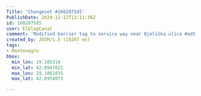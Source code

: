 ```yaml
---
Title: 'Changeset #160207585'
PublishDate: 2024-12-12T13:11:36Z
id: 160207585
user: ElblagCanal
comment: 'Modified barrier tag to service way near Bjeliška ulica #adt'
created_by: JOSM/1.5 (19207 en)
tags:
- Montenegro
bbox:
  min_lon: 19.105314
  min_lat: 42.0947621
  max_lon: 19.1061835
  max_lat: 42.0954073

---
```

